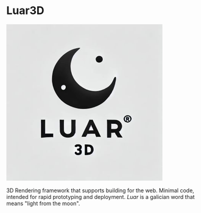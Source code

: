 # Luar3D

![Logo](docs/logo.jpg "Luar3D")

3D Rendering framework that supports building for the web. Minimal code, intended for rapid prototyping and deployment. *Luar* is a galician word that means "light from the moon".

